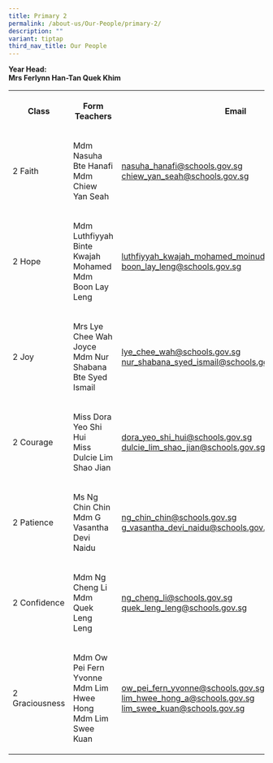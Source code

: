 ```yaml
---
title: Primary 2
permalink: /about-us/Our-People/primary-2/
description: ""
variant: tiptap
third_nav_title: Our People
---
```

<p><strong>Year Head:</strong>
<br><strong>Mrs Ferlynn Han-Tan Quek Khim</strong>
</p>
<table style="minWidth: 75px">
<colgroup>
<col>
<col>
<col>
</colgroup>
<tbody>
<tr>
<th rowspan="1" colspan="1">
<p>Class</p>
</th>
<th rowspan="1" colspan="1">
<p>Form Teachers</p>
</th>
<th rowspan="1" colspan="1">
<p>Email</p>
</th>
</tr>
<tr>
<td rowspan="1" colspan="1">
<p>2 Faith</p>
</td>
<td rowspan="1" colspan="1">
<p>Mdm Nasuha Bte Hanafi
<br>Mdm Chiew Yan Seah</p>
</td>
<td rowspan="1" colspan="1">
<p><a href="mailto:nasuha_hanafi@schools.gov.sg" rel="noopener noreferrer nofollow" target="_blank">nasuha_hanafi@schools.gov.sg</a>
<br><a href="mailto:chiew_yan_seah@schools.gov.sg" rel="noopener noreferrer nofollow" target="_blank">chiew_yan_seah@schools.gov.sg</a>
</p>
</td>
</tr>
<tr>
<td rowspan="1" colspan="1">
<p>2 Hope</p>
</td>
<td rowspan="1" colspan="1">
<p>Mdm Luthfiyyah Binte Kwajah Mohamed
<br>Mdm Boon Lay Leng</p>
</td>
<td rowspan="1" colspan="1">
<p><a href="mailto:luthfiyyah_kwajah_mohamed_moinuddeen@schools.gov.sg" rel="noopener noreferrer nofollow" target="_blank">luthfiyyah_kwajah_mohamed_moinuddeen@schools.gov.sg</a>
<br><a href="mailto:boon_lay_leng@schools.gov.sg" rel="noopener noreferrer nofollow" target="_blank">boon_lay_leng@schools.gov.sg</a>
</p>
</td>
</tr>
<tr>
<td rowspan="1" colspan="1">
<p>2 Joy</p>
</td>
<td rowspan="1" colspan="1">
<p>Mrs Lye Chee Wah Joyce
<br>Mdm Nur Shabana Bte Syed Ismail</p>
</td>
<td rowspan="1" colspan="1">
<p><a href="mailto:lye_chee_wah@schools.gov.sg" rel="noopener noreferrer nofollow" target="_blank">lye_chee_wah@schools.gov.sg</a>
<br><a href="mailto:nur_shabana_syed_ismail@schools.gov.sg" rel="noopener noreferrer nofollow" target="_blank">nur_shabana_syed_ismail@schools.gov.sg</a>
</p>
</td>
</tr>
<tr>
<td rowspan="1" colspan="1">
<p>2 Courage</p>
</td>
<td rowspan="1" colspan="1">
<p>Miss Dora Yeo Shi Hui
<br>Miss Dulcie Lim Shao Jian</p>
</td>
<td rowspan="1" colspan="1">
<p><a href="mailto:dora_yeo_shi_hui@schools.gov.sg" rel="noopener noreferrer nofollow" target="_blank">dora_yeo_shi_hui@schools.gov.sg</a>
<br><a href="mailto:dulcie_lim_shao_jian@schools.gov.sg" rel="noopener noreferrer nofollow" target="_blank">dulcie_lim_shao_jian@schools.gov.sg</a>
</p>
</td>
</tr>
<tr>
<td rowspan="1" colspan="1">
<p>2&nbsp;Patience</p>
</td>
<td rowspan="1" colspan="1">
<p>Ms Ng Chin Chin
<br>Mdm G Vasantha Devi Naidu</p>
</td>
<td rowspan="1" colspan="1">
<p><a href="mailto:ng_chin_chin@schools.gov.sg" rel="noopener noreferrer nofollow" target="_blank">ng_chin_chin@schools.gov.sg</a>
<br><a href="mailto:g_vasantha_devi_naidu@schools.gov.sg" rel="noopener noreferrer nofollow" target="_blank">g_vasantha_devi_naidu@schools.gov.sg</a>
</p>
</td>
</tr>
<tr>
<td rowspan="1" colspan="1">
<p>2 Confidence</p>
</td>
<td rowspan="1" colspan="1">
<p>Mdm Ng Cheng Li
<br>Mdm Quek Leng Leng</p>
</td>
<td rowspan="1" colspan="1">
<p><a href="mailto:ng_cheng_li@schools.gov.sg" rel="noopener noreferrer nofollow" target="_blank">ng_cheng_li@schools.gov.sg</a>
<br><a href="mailto:quek_leng_leng@schools.gov.sg" rel="noopener noreferrer nofollow" target="_blank">quek_leng_leng@schools.gov.sg</a>
</p>
</td>
</tr>
<tr>
<td rowspan="1" colspan="1">
<p>2 Graciousness</p>
</td>
<td rowspan="1" colspan="1">
<p>Mdm Ow Pei Fern Yvonne
<br>Mdm Lim Hwee Hong
<br>Mdm Lim Swee Kuan</p>
</td>
<td rowspan="1" colspan="1">
<p><a href="mailto:ow_pei_fern_yvonne@schools.gov.sg" rel="noopener noreferrer nofollow" target="_blank">ow_pei_fern_yvonne@schools.gov.sg</a>
<br><a href="mailto:lim_hwee_hong_a@schools.gov.sg" rel="noopener noreferrer nofollow" target="_blank">lim_hwee_hong_a@schools.gov.sg</a>
<br><a href="mailto:lim_swee_kuan@schools.gov.sg" rel="noopener noreferrer nofollow" target="_blank">lim_swee_kuan@schools.gov.sg</a>
</p>
</td>
</tr>
</tbody>
</table>
<p></p>